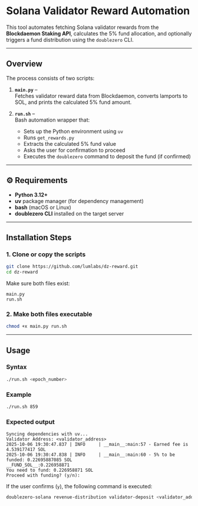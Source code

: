 # Solana Validator Reward Automation

This tool automates fetching Solana validator rewards from the **Blockdaemon Staking API**, calculates the 5% fund allocation, and optionally triggers a fund distribution using the `doublezero` CLI.

---

## Overview

The process consists of two scripts:

1. **`main.py`** –  
   Fetches validator reward data from Blockdaemon, converts lamports to SOL, and prints the calculated 5% fund amount.

2. **`run.sh`** –  
   Bash automation wrapper that:
   - Sets up the Python environment using `uv`
   - Runs `get_rewards.py`
   - Extracts the calculated 5% fund value
   - Asks the user for confirmation to proceed
   - Executes the `doublezero` command to deposit the fund (if confirmed)

---

## ⚙️ Requirements

- **Python 3.12+**
- **uv** package manager (for dependency management)
- **bash** (macOS or Linux)
- **doublezero CLI** installed on the target server

---

## Installation Steps

### 1. Clone or copy the scripts

```bash
git clone https://github.com/lumlabs/dz-reward.git
cd dz-reward
```

Make sure both files exist:

```
main.py
run.sh
```

### 2. Make both files executable

```bash
chmod +x main.py run.sh
```

---

## Usage

### Syntax

```bash
./run.sh <epoch_number>
```

### Example

```bash
./run.sh 859
```

### Expected output

```
Syncing dependencies with uv...
Validator Address: <validator_address>
2025-10-06 19:30:47.837 | INFO     | __main__:main:57 - Earned fee is 4.539177417 SOL
2025-10-06 19:30:47.838 | INFO     | __main__:main:60 - 5% to be funded: 0.22695887085 SOL
__FUND_SOL__:0.226958871
You need to fund: 0.226958871 SOL
Proceed with funding? (y/n):
```

If the user confirms (`y`), the following command is executed:

```bash
doublezero-solana revenue-distribution validator-deposit <validator_address> --fund <fund_amount> -u mainnet-beta
```
